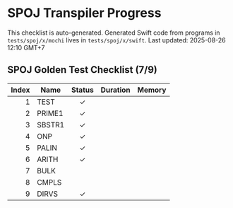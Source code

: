 # SPOJ Transpiler Progress

This checklist is auto-generated.
Generated Swift code from programs in `tests/spoj/x/mochi` lives in `tests/spoj/x/swift`.
Last updated: 2025-08-26 12:10 GMT+7

## SPOJ Golden Test Checklist (7/9)
| Index | Name | Status | Duration | Memory |
|------:|------|:-----:|---------:|-------:|
| 1 | TEST | ✓ |  |  |
| 2 | PRIME1 | ✓ |  |  |
| 3 | SBSTR1 | ✓ |  |  |
| 4 | ONP | ✓ |  |  |
| 5 | PALIN | ✓ |  |  |
| 6 | ARITH | ✓ |  |  |
| 7 | BULK |   |  |  |
| 8 | CMPLS |   |  |  |
| 9 | DIRVS | ✓ |  |  |
